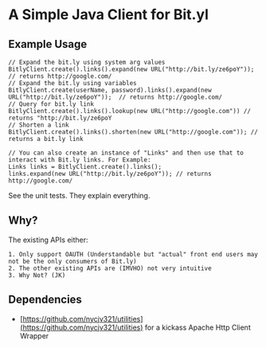 # A Simple Java Client for Bit.yl
## Example Usage

    // Expand the bit.ly using system arg values
    BitlyClient.create().links().expand(new URL("http://bit.ly/ze6poY")); // returns http://google.com/
    // Expand the bit.ly using variables
    BitlyClient.create(userName, password).links().expand(new URL("http://bit.ly/ze6poY"));  // returns http://google.com/
    // Query for bit.ly link 
    BitlyClient.create().links().lookup(new URL("http://google.com")) // returns "http://bit.ly/ze6poY
    // Shorten a link
    BitlyClient.create().links().shorten(new URL("http://google.com")); // returns a bit.ly link
    
    // You can also create an instance of "Links" and then use that to interact with Bit.ly links. For Example:
    Links links = BitlyClient.create().links();
    links.expand(new URL("http://bit.ly/ze6poY")); // returns http://google.com/

    
  See the unit tests. They explain everything.
  
## Why?  
The existing APIs either:

    1. Only support OAUTH (Understandable but "actual" front end users may not be the only consumers of Bit.ly)
    2. The other existing APIs are (IMVHO) not very intuitive
    3. Why Not? (JK)
    
    
## Dependencies
 * [https://github.com/nycjv321/utilities](https://github.com/nycjv321/utilities) for a kickass Apache Http Client Wrapper
    